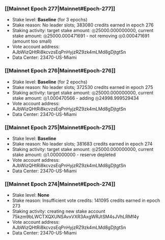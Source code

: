 ### [[Mainnet Epoch 277|Mainnet#Epoch-277]]
* Stake level: **Baseline** (for 3 epochs)
* Stake reason: No leader slots; 383080 credits earned in epoch 276
* Staking activity: target stake amount: ◎25000.000000000, current stake amount: ◎25000.000471691 - not removing ◎0.000471691 (amount too small)
* Vote account address: AJbWizQHtRi8kcvzsEqPnHyjzRZ9zk4mLMd8gDjtgtSn
* Data Center: 23470-US-Miami
### [[Mainnet Epoch 276|Mainnet#Epoch-276]]
* Stake level: **Baseline** (for 2 epochs)
* Stake reason: No leader slots; 372530 credits earned in epoch 275
* Staking activity: target stake amount: ◎25000.000000000, current stake amount: ◎1.000470566 - adding ◎24998.999529434
* Vote account address: AJbWizQHtRi8kcvzsEqPnHyjzRZ9zk4mLMd8gDjtgtSn
* Data Center: 23470-US-Miami
### [[Mainnet Epoch 275|Mainnet#Epoch-275]]
* Stake level: **Baseline**
* Stake reason: No leader slots; 381683 credits earned in epoch 274
* Staking activity: target stake amount: ◎25000.000000000, current stake amount: ◎1.000000000 - reserve depleted
* Vote account address: AJbWizQHtRi8kcvzsEqPnHyjzRZ9zk4mLMd8gDjtgtSn
* Data Center: 23470-US-Miami
### [[Mainnet Epoch 274|Mainnet#Epoch-274]]
* Stake level: **None**
* Stake reason: Insufficient vote credits: 141095 credits earned in epoch 273
* Staking activity: creating new stake account 75kzm9bLWCTXQXUNSAvxVXR3AxgWRJtSM4sJVhLRMf4y
* Vote account address: AJbWizQHtRi8kcvzsEqPnHyjzRZ9zk4mLMd8gDjtgtSn
* Data Center: 23470-US-Miami